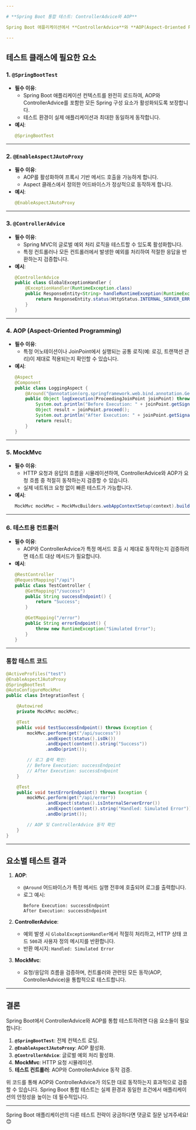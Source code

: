 ```yaml
---

# **Spring Boot 통합 테스트: ControllerAdvice와 AOP**

Spring Boot 애플리케이션에서 **ControllerAdvice**와 **AOP(Aspect-Oriented Programming)** 는 중요한 역할을 합니다. 이 글에서는 두 가지 구성 요소를 통합적으로 테스트하는 방법을 다룹니다. 특히 **`@SpringBootTest`** 를 활용하여 ControllerAdvice와 AOP가 의도한 대로 동작하는지 검증하는 테스트를 작성하는 방법을 설명합니다.

---
```


## **테스트 클래스에 필요한 요소**

### 1. **`@SpringBootTest`**
- **필수 이유**:
  - Spring Boot 애플리케이션 컨텍스트를 완전히 로드하여, AOP와 ControllerAdvice를 포함한 모든 Spring 구성 요소가 활성화되도록 보장합니다.
  - 테스트 환경이 실제 애플리케이션과 최대한 동일하게 동작합니다.
- **예시**:
  ```java
  @SpringBootTest
  ```

---

### 2. **`@EnableAspectJAutoProxy`**
- **필수 이유**:
  - AOP를 활성화하여 프록시 기반 메서드 호출을 가능하게 합니다.
  - Aspect 클래스에서 정의한 어드바이스가 정상적으로 동작하게 합니다.
- **예시**:
  ```java
  @EnableAspectJAutoProxy
  ```

---

### 3. **`@ControllerAdvice`**
- **필수 이유**:
  - Spring MVC의 글로벌 예외 처리 로직을 테스트할 수 있도록 활성화합니다.
  - 특정 컨트롤러나 모든 컨트롤러에서 발생한 예외를 처리하여 적절한 응답을 반환하는지 검증합니다.
- **예시**:
  ```java
  @ControllerAdvice
  public class GlobalExceptionHandler {
      @ExceptionHandler(RuntimeException.class)
      public ResponseEntity<String> handleRuntimeException(RuntimeException ex) {
          return ResponseEntity.status(HttpStatus.INTERNAL_SERVER_ERROR).body("Handled: " + ex.getMessage());
      }
  }
  ```

---

### 4. **AOP (Aspect-Oriented Programming)**
- **필수 이유**:
  - 특정 어노테이션이나 JoinPoint에서 실행되는 공통 로직(예: 로깅, 트랜잭션 관리)이 제대로 적용되는지 확인할 수 있습니다.
- **예시**:
  ```java
  @Aspect
  @Component
  public class LoggingAspect {
      @Around("@annotation(org.springframework.web.bind.annotation.GetMapping)")
      public Object logExecution(ProceedingJoinPoint joinPoint) throws Throwable {
          System.out.println("Before Execution: " + joinPoint.getSignature().getName());
          Object result = joinPoint.proceed();
          System.out.println("After Execution: " + joinPoint.getSignature().getName());
          return result;
      }
  }
  ```

---

### 5. **MockMvc**
- **필수 이유**:
  - HTTP 요청과 응답의 흐름을 시뮬레이션하여, ControllerAdvice와 AOP가 요청 흐름 중 적절히 동작하는지 검증할 수 있습니다.
  - 실제 네트워크 요청 없이 빠른 테스트가 가능합니다.
- **예시**:
  ```java
  MockMvc mockMvc = MockMvcBuilders.webAppContextSetup(context).build();
  ```

---

### 6. **테스트용 컨트롤러**
- **필수 이유**:
  - AOP와 ControllerAdvice가 특정 메서드 호출 시 제대로 동작하는지 검증하려면 테스트 대상 메서드가 필요합니다.
- **예시**:
  ```java
  @RestController
  @RequestMapping("/api")
  public class TestController {
      @GetMapping("/success")
      public String successEndpoint() {
          return "Success";
      }

      @GetMapping("/error")
      public String errorEndpoint() {
          throw new RuntimeException("Simulated Error");
      }
  }
  ```

---

### **통합 테스트 코드**

```java
@ActiveProfiles("test")
@EnableAspectJAutoProxy
@SpringBootTest
@AutoConfigureMockMvc
public class IntegrationTest {

    @Autowired
    private MockMvc mockMvc;

    @Test
    public void testSuccessEndpoint() throws Exception {
        mockMvc.perform(get("/api/success"))
               .andExpect(status().isOk())
               .andExpect(content().string("Success"))
               .andDo(print());

        // 로그 출력 확인:
        // Before Execution: successEndpoint
        // After Execution: successEndpoint
    }

    @Test
    public void testErrorEndpoint() throws Exception {
        mockMvc.perform(get("/api/error"))
               .andExpect(status().isInternalServerError())
               .andExpect(content().string("Handled: Simulated Error"))
               .andDo(print());

        // AOP 및 ControllerAdvice 동작 확인
    }
}
```

---

## **요소별 테스트 결과**

1. **AOP**:
   - `@Around` 어드바이스가 특정 메서드 실행 전후에 호출되어 로그를 출력합니다.
   - 로그 예시:
     ```
     Before Execution: successEndpoint
     After Execution: successEndpoint
     ```

2. **ControllerAdvice**:
   - 예외 발생 시 `GlobalExceptionHandler`에서 적절히 처리하고, HTTP 상태 코드 `500`과 사용자 정의 메시지를 반환합니다.
   - 반환 메시지: `Handled: Simulated Error`

3. **MockMvc**:
   - 요청/응답의 흐름을 검증하며, 컨트롤러와 관련된 모든 동작(AOP, ControllerAdvice)을 통합적으로 테스트합니다.

---

## **결론**

Spring Boot에서 ControllerAdvice와 AOP를 통합 테스트하려면 다음 요소들이 필요합니다:

1. **`@SpringBootTest`**: 전체 컨텍스트 로딩.
2. **`@EnableAspectJAutoProxy`**: AOP 활성화.
3. **`@ControllerAdvice`**: 글로벌 예외 처리 활성화.
4. **MockMvc**: HTTP 요청 시뮬레이션.
5. **테스트 컨트롤러**: AOP와 ControllerAdvice 동작 검증.

위 코드를 통해 AOP와 ControllerAdvice가 의도한 대로 동작하는지 효과적으로 검증할 수 있습니다. Spring Boot 통합 테스트는 실제 환경과 동일한 조건에서 애플리케이션의 안정성을 높이는 데 필수적입니다.

--- 

Spring Boot 애플리케이션의 다른 테스트 전략이 궁금하다면 댓글로 질문 남겨주세요! 😊
